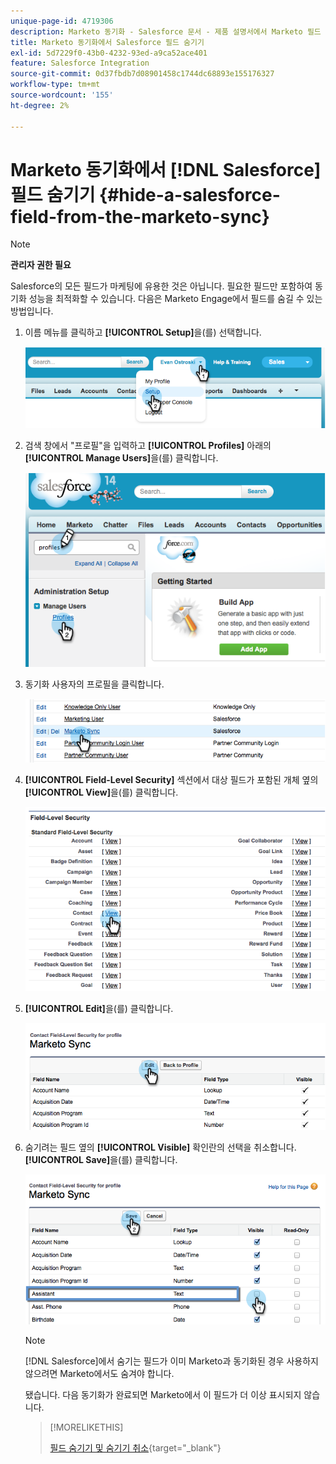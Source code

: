 ```yaml
---
unique-page-id: 4719306
description: Marketo 동기화 - Salesforce 문서 - 제품 설명서에서 Marketo 필드 숨기기
title: Marketo 동기화에서 Salesforce 필드 숨기기
exl-id: 5d7229f0-43b0-4232-93ed-a9ca52ace401
feature: Salesforce Integration
source-git-commit: 0d37fbdb7d08901458c1744dc68893e155176327
workflow-type: tm+mt
source-wordcount: '155'
ht-degree: 2%

---
```


# Marketo 동기화에서 [!DNL Salesforce] 필드 숨기기 {#hide-a-salesforce-field-from-the-marketo-sync}

>[!NOTE]
>
>**관리자 권한 필요**

Salesforce의 모든 필드가 마케팅에 유용한 것은 아닙니다. 필요한 필드만 포함하여 동기화 성능을 최적화할 수 있습니다. 다음은 Marketo Engage에서 필드를 숨길 수 있는 방법입니다.

1. 이름 메뉴를 클릭하고 **[!UICONTROL Setup]**&#x200B;을(를) 선택합니다.

   ![](assets/image2015-6-30-15-3a11-3a23.png)

1. 검색 창에서 &quot;프로필&quot;을 입력하고 **[!UICONTROL Profiles]** 아래의 **[!UICONTROL Manage Users]**&#x200B;을(를) 클릭합니다.

   ![](assets/image2015-6-30-15-3a12-3a46.png)

1. 동기화 사용자의 프로필을 클릭합니다.

   ![](assets/image2015-6-30-15-3a17-3a38.png)

1. **[!UICONTROL Field-Level Security]** 섹션에서 대상 필드가 포함된 개체 옆의 **[!UICONTROL View]**&#x200B;을(를) 클릭합니다.

   ![](assets/image2015-6-30-15-3a24-3a32.png)

1. **[!UICONTROL Edit]**&#x200B;을(를) 클릭합니다.

   ![](assets/image2015-6-30-15-3a25-3a42.png)

1. 숨기려는 필드 옆의 **[!UICONTROL Visible]** 확인란의 선택을 취소합니다. **[!UICONTROL Save]**&#x200B;을(를) 클릭합니다.

   ![](assets/image2015-6-30-15-3a27-3a16.png)

   >[!NOTE]
   >
   >[!DNL Salesforce]에서 숨기는 필드가 이미 Marketo과 동기화된 경우 사용하지 않으려면 Marketo에서도 숨겨야 합니다.

   됐습니다. 다음 동기화가 완료되면 Marketo에서 이 필드가 더 이상 표시되지 않습니다.

   >[!MORELIKETHIS]
   >
   >[필드 숨기기 및 숨기기 취소](/help/marketo/product-docs/administration/field-management/hide-and-unhide-a-field.md){target="_blank"}
